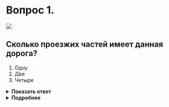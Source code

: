 # Вопрос 1.

![](https://s.drom.ru/i24227/pdd/tickets/2016/1542608303.jpg)

## Сколько проезжих частей имеет данная дорога?

1. Одну
2. Две
3. Четыре

<details>
<summary><b>Показать ответ</b></summary>
Правильный ответ: 1
</details>
<details>
<summary><b>Подробнее</b></summary>
Данная горизонтальная разметка 1.3 не делит дорогу на проезжие части. Поэтому в изображенной ситуации дорога имеет четыре полосы движения - одну проезжую часть.
(Пункт 1.2 ПДД термин «Разделительная полоса»)
</details>